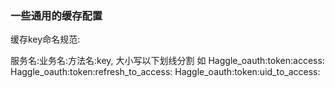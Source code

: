 ### 一些通用的缓存配置

缓存key命名规范:

服务名:业务名:方法名:key, 大小写以下划线分割 如
Haggle_oauth:token:access:
Haggle_oauth:token:refresh_to_access:
Haggle_oauth:token:uid_to_access:

